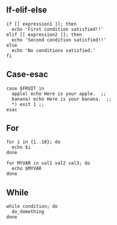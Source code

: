 ---
---

## If-elif-else

```shell
if [[ expression1 ]]; then
  echo 'First condition satisfied!!'
elif [[ expression2 ]]; then
  echo 'Second condition satisfied!!'
else
  echo 'No conditions satisfied.'
fi
```

## Case-esac

```shell
case $FRUIT in
  apple) echo Here is your apple.  ;;
  banana) echo Here is your banana.  ;;
  *) exit 1 ;;
esac
```

## For

```shell
for i in {1..10}; do
  echo $i
done

for MYVAR in val1 val2 val3; do
  echo $MYVAR
done
```

## While

```shell
while condition; do
  do_domething
done
```
